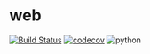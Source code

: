 # web
[![Build Status](https://travis-ci.org/CogitoNTNU/web.svg?branch=master)](https://travis-ci.org/CogitoNTNU/web)
[![codecov](https://codecov.io/gh/CogitoNTNU/web/branch/master/graph/badge.svg)](https://codecov.io/gh/CogitoNTNU/web)
![python](https://img.shields.io/badge/python-3.6%20%2B-blue.svg)
